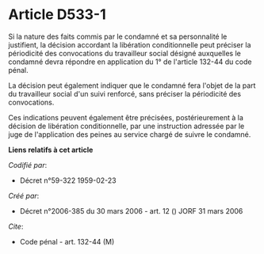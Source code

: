 # Article D533-1

Si la nature des faits commis par le condamné et sa personnalité le justifient, la décision accordant la libération
conditionnelle peut préciser la périodicité des convocations du travailleur social désigné auxquelles le condamné devra
répondre en application du 1° de l'article 132-44 du code pénal.

La décision peut également indiquer que le condamné fera l'objet de la part du travailleur social d'un suivi renforcé, sans
préciser la périodicité des convocations.

Ces indications peuvent également être précisées, postérieurement à la décision de libération conditionnelle, par une
instruction adressée par le juge de l'application des peines au service chargé de suivre le condamné.

**Liens relatifs à cet article**

_Codifié par_:

  - Décret n°59-322 1959-02-23

_Créé par_:

  - Décret n°2006-385 du 30 mars 2006 - art. 12 () JORF 31 mars 2006

_Cite_:

  - Code pénal - art. 132-44 (M)
